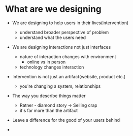 # What are we designing

- We are designing to help users in their lives(intervention)
  - understand broader perspective of problem
  - understand what the users need

- We are designing interactions not just interfaces
  - nature of interaction changes with environment
    - online vs in person
  - technology changes interaction
- Intervention is not just an artifact(website, product etc.)
  - you're changing a system, relationships
- The way you describe things matter
  - Ratner - diamond story -> Selling crap
  - it's far more than the artifact
- Leave a difference for the good of your users behind
- 
